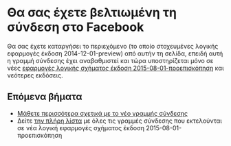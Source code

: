 <properties
   pageTitle="Χρησιμοποιώντας τη σύνδεση στο Facebook σε εφαρμογές της λογικής | Microsoft Azure εφαρμογής υπηρεσίας"
   description="Πώς να δημιουργείτε και να ρυθμίσετε τις παραμέτρους της εφαρμογής σύνδεση στο Facebook ή API και να το χρησιμοποιήσετε σε μια εφαρμογή λογικής στο Azure εφαρμογής υπηρεσίας"
   services="logic-apps"
   documentationCenter=".net,nodejs,java"
   authors="msftman"
   manager="erikre"
   editor=""/>

<tags
   ms.service="logic-apps"
   ms.devlang="multiple"
   ms.topic="article"
   ms.tgt_pltfrm="na"
   ms.workload="integration"
   ms.date="04/19/2016"
   ms.author="deonhe"/>


# <a name="weve-improved-the-facebook-connector"></a>Θα σας έχετε βελτιωμένη τη σύνδεση στο Facebook 

Θα σας έχετε καταργήσει το περιεχόμενο (το οποίο στοχευμένες λογικής εφαρμογές έκδοση 2014-12-01-preview) από αυτήν τη σελίδα, επειδή αυτή η γραμμή σύνδεσης έχει αναβαθμιστεί και τώρα υποστηρίζεται μόνο σε νέες [εφαρμογές λογικής σχήματος έκδοση 2015-08-01-προεπισκόπηση](./app-service-logic-schema-2015-08-01.md) και νεότερες εκδόσεις. 


## <a name="next-steps"></a>Επόμενα βήματα    

- [Μάθετε περισσότερα σχετικά με το νέο γραμμής σύνδεσης](../connectors/connectors-create-api-facebook.md)
- Δείτε [την πλήρη λίστα](../connectors/apis-list.md) με όλες τις γραμμές σύνδεσης που εκτελούνται σε νέα λογική εφαρμογές σχήματος έκδοση 2015-08-01-προεπισκόπηση  